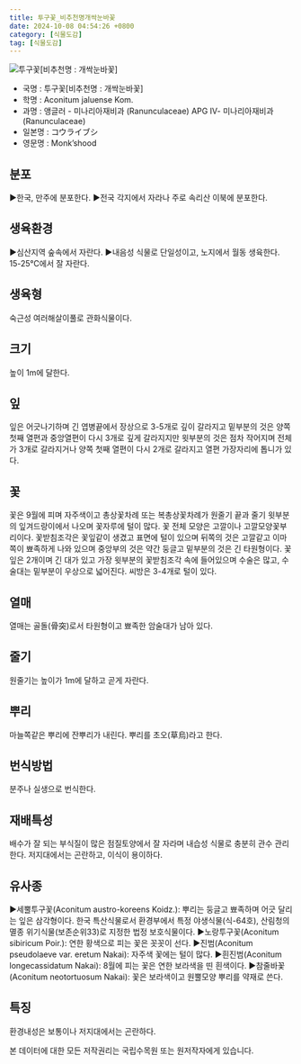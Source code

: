 ```yaml
---
title: 투구꽃_비추천명개싹눈바꽃
date: 2024-10-08 04:54:26 +0800
category: [식물도감]
tag: [식물도감]
---
```




![투구꽃[비추천명 : 개싹눈바꽃]](/fileUpload/plants/basic/Ranunculaceae/Aconitum/1634/1_th2.JPG)
- 국명 : 투구꽃[비추천명 : 개싹눈바꽃]
- 학명 : Aconitum jaluense Kom.
- 과명 : 앵글러 - 미나리아재비과 (Ranunculaceae) APG Ⅳ- 미나리아재비과 (Ranunculaceae)
- 일본명 : コウライブシ
- 영문명 : Monk’shood


## 분포
▶한국, 만주에 분포한다.▶전국 각지에서 자라나 주로 속리산 이북에 분포한다.
## 생육환경
▶심산지역 숲속에서 자란다. ▶내음성 식물로 단일성이고, 노지에서 월동 생육한다. 15-25℃에서 잘 자란다.
## 생육형
숙근성 여러해살이풀로 관화식물이다.
## 크기
높이 1m에 달한다.
## 잎
잎은 어긋나기하며 긴 엽병끝에서 장상으로 3-5개로 깊이 갈라지고 밑부분의 것은 양쪽 첫째 열편과 중앙열편이 다시 3개로 깊게 갈라지지만 윗부분의 것은 점차 작어지며 전체가 3개로 갈라지거나 양쪽 첫째 열편이 다시 2개로 갈라지고 열편 가장자리에 톱니가 있다.
## 꽃
꽃은 9월에 피며 자주색이고 총상꽃차례 또는 복총상꽃차례가 원줄기 끝과 줄기 윗부분의 잎겨드랑이에서 나오며 꽃자루에 털이 많다. 꽃 전체 모양은 고깔이나 고깔모양꽃부리이다. 꽃받침조각은 꽃잎같이 생겼고 표면에 털이 있으며 뒤쪽의 것은 고깔같고 이마쪽이 뾰족하게 나와 있으며 중앙부의 것은 약간 둥글고 밑부분의 것은 긴 타원형이다. 꽃잎은 2개이며 긴 대가 있고 가장 윗부분의 꽃받침조각 속에 들어있으며 수술은 많고, 수술대는 밑부분이 우상으로 넓어진다. 씨방은 3-4개로 털이 있다.
## 열매
열매는 골돌(骨突)로서 타원형이고 뾰족한 암술대가 남아 있다.
## 줄기
원줄기는 높이가 1m에 달하고 곧게 자란다.
## 뿌리
마늘쪽같은 뿌리에 잔뿌리가 내린다. 뿌리를 초오(草烏)라고 한다.
## 번식방법
분주나 실생으로 번식한다.
## 재배특성
배수가 잘 되는 부식질이 많은 점질토양에서 잘 자라며 내습성 식물로 충분히 관수 관리한다. 저지대에서는 곤란하고, 이식이 용이하다.
## 유사종
▶세뿔투구꽃(Aconitum austro-koreens Koidz.): 뿌리는 둥글고 뾰족하며 어긋 달리는 잎은 삼각형이다. 한국 특산식물로서 환경부에서 특정 야생식물(식-64호), 산림청의 멸종 위기식물(보존순위33)로 지정한 법정 보호식물이다.▶노랑투구꽃(Aconitum sibiricum Poir.): 연한 황색으로 피는 꽃은 꼿꼿이 선다.▶진범(Aconitum pseudolaeve var. eretum Nakai): 자주색 꽃에는 털이 많다.▶흰진범(Aconitum longecassidatum Nakai): 8월에 피는 꽃은 연한 보라색을 띤 흰색이다.▶참줄바꽃(Aconitum neotortuosum Nakai): 꽃은 보라색이고 원뿔모양 뿌리를 약재로 쓴다.
## 특징
환경내성은 보통이나 저지대에서는 곤란하다.






본 데이터에 대한 모든 저작권리는 국립수목원 또는 원저작자에게 있습니다.
